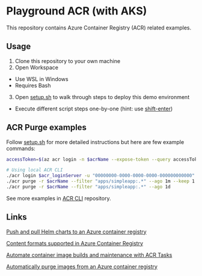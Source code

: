 # Playground ACR (with AKS)

This repository contains Azure Container Registry (ACR) related examples.

## Usage

1. Clone this repository to your own machine
2. Open Workspace
  - Use WSL in Windows
  - Requires Bash
3. Open [setup.sh](./setup.sh) to walk through steps to deploy this demo environment
  - Execute different script steps one-by-one (hint: use [shift-enter](https://github.com/JanneMattila/some-questions-and-some-answers/blob/master/q%26a/vs_code.md#automation-tip-shift-enter))

## ACR Purge examples

Follow [setup.sh](./setup.sh) for more detailed instructions but here are few example commands:

```bash
accessToken=$(az acr login -n $acrName --expose-token --query accessToken -o tsv)

# Using local ACR CLI
./acr login $acr_loginServer -u "00000000-0000-0000-0000-000000000000" -p "$accessToken"
./acr purge -r $acrName --filter "apps/simpleapp:.*" --ago 1m --keep 1 --dry-run
./acr purge -r $acrName --filter "apps/simpleapp:.*" --ago 1d
```

See more examples in [ACR CLI](https://github.com/Azure/acr-cli#purge-command) repository.

## Links

[Push and pull Helm charts to an Azure container registry](https://docs.microsoft.com/en-us/azure/container-registry/container-registry-helm-repos)

[Content formats supported in Azure Container Registry](https://docs.microsoft.com/en-us/azure/container-registry/container-registry-image-formats)

[Automate container image builds and maintenance with ACR Tasks](https://docs.microsoft.com/en-us/azure/container-registry/container-registry-tasks-overview)

[Automatically purge images from an Azure container registry](https://docs.microsoft.com/en-us/azure/container-registry/container-registry-auto-purge)
